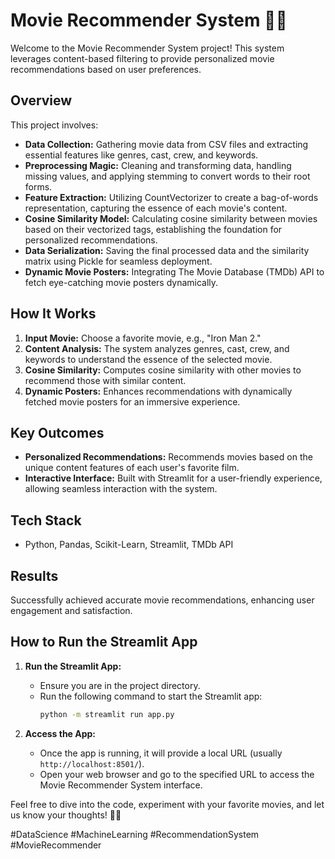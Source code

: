 # Movie Recommender System 🍿🚀

Welcome to the Movie Recommender System project! This system leverages content-based filtering to provide personalized movie recommendations based on user preferences.

## Overview

This project involves:

- **Data Collection:** Gathering movie data from CSV files and extracting essential features like genres, cast, crew, and keywords.
- **Preprocessing Magic:** Cleaning and transforming data, handling missing values, and applying stemming to convert words to their root forms.
- **Feature Extraction:** Utilizing CountVectorizer to create a bag-of-words representation, capturing the essence of each movie's content.
- **Cosine Similarity Model:** Calculating cosine similarity between movies based on their vectorized tags, establishing the foundation for personalized recommendations.
- **Data Serialization:** Saving the final processed data and the similarity matrix using Pickle for seamless deployment.
- **Dynamic Movie Posters:** Integrating The Movie Database (TMDb) API to fetch eye-catching movie posters dynamically.

## How It Works

1. **Input Movie:** Choose a favorite movie, e.g., "Iron Man 2."
2. **Content Analysis:** The system analyzes genres, cast, crew, and keywords to understand the essence of the selected movie.
3. **Cosine Similarity:** Computes cosine similarity with other movies to recommend those with similar content.
4. **Dynamic Posters:** Enhances recommendations with dynamically fetched movie posters for an immersive experience.

## Key Outcomes

- **Personalized Recommendations:** Recommends movies based on the unique content features of each user's favorite film.
- **Interactive Interface:** Built with Streamlit for a user-friendly experience, allowing seamless interaction with the system.

## Tech Stack

- Python, Pandas, Scikit-Learn, Streamlit, TMDb API

## Results

Successfully achieved accurate movie recommendations, enhancing user engagement and satisfaction.


## How to Run the Streamlit App

1. **Run the Streamlit App:**
   - Ensure you are in the project directory.
   - Run the following command to start the Streamlit app:
     ```bash
     python -m streamlit run app.py
     ```

2. **Access the App:**
   - Once the app is running, it will provide a local URL (usually `http://localhost:8501/`).
   - Open your web browser and go to the specified URL to access the Movie Recommender System interface.

Feel free to dive into the code, experiment with your favorite movies, and let us know your thoughts! 🚀🍿

#DataScience #MachineLearning #RecommendationSystem #MovieRecommender
